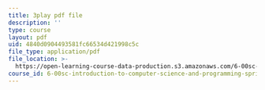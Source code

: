 ```yaml
---
title: 3play pdf file
description: ''
type: course
layout: pdf
uid: 4840d0904493581fc66534d421998c5c
file_type: application/pdf
file_location: >-
  https://open-learning-course-data-production.s3.amazonaws.com/6-00sc-introduction-to-computer-science-and-programming-spring-2011/4840d0904493581fc66534d421998c5c_ddtobc-AOK4.pdf
course_id: 6-00sc-introduction-to-computer-science-and-programming-spring-2011
---
```

